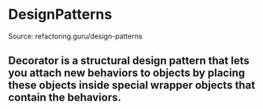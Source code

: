 # DesignPatterns 

Source: refactoring.guru/design-patterns

## Decorator is a structural design pattern that lets you attach new behaviors to objects by placing these objects inside special wrapper objects that contain the behaviors.

